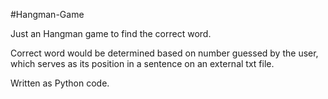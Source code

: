 #Hangman-Game

Just an Hangman game to find the correct word.

Correct word would be determined based on number guessed by the user, which serves as its position in a sentence on an external txt file. 

Written as Python code. 


